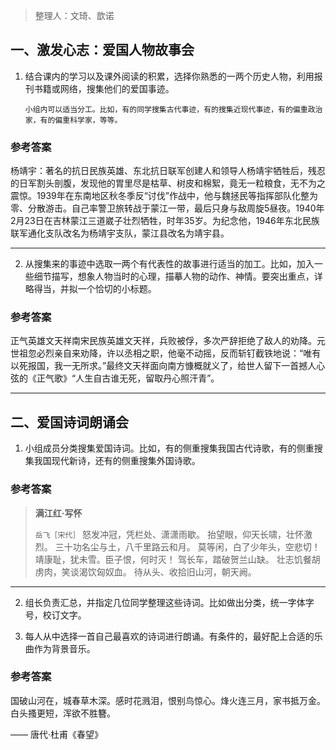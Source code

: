 > 整理人：文琦、歆诺

## 一、激发心志：爱国人物故事会

1. 结合课内的学习以及课外阅读的积累，选择你熟悉的一两个历史人物，利用报刊书籍或网络，搜集他们的爱国事迹。

   `小组内可以适当分工。比如，有的同学搜集古代事迹，有的搜集近现代事迹，有的偏重政治家，有的偏重科学家，等等。`

### 参考答案

杨靖宇：著名的抗日民族英雄、东北抗日联军创建人和领导人杨靖宇牺牲后，残忍的日军割头剖腹，发现他的胃里尽是枯草、树皮和棉絮，竟无一粒粮食，无不为之震惊。1939年在东南地区秋冬季反“讨伐”作战中，他与魏拯民等指挥部队化整为零、分散游击。自己率警卫旅转战于蒙江一带，最后只身与敌周旋5昼夜。1940年2月23日在吉林蒙江三道崴子壮烈牺牲，时年35岁。为纪念他，1946年东北民族联军通化支队改名为杨靖宇支队，蒙江县改名为靖宇县。

------

2. 从搜集来的事迹中选取一两个有代表性的故事进行适当的加工。比如，加入一些细节描写，想象人物当时的心理，描摹人物的动作、神情。要突出重点，详略得当，并拟一个恰切的小标题。

### 参考答案

正气英雄文天祥南宋民族英雄文天祥，兵败被俘，多次严辞拒绝了敌人的劝降。元世祖忽必烈亲自来劝降，许以丞相之职，他毫不动摇，反而斩钉截铁地说：“唯有以死报国，我一无所求。”最终文天祥面向南方慷概就义了，给世人留下一首撼人心弦的《正气歌》“人生自古谁无死，留取丹心照汗青”。



------



## 二、爱国诗词朗诵会

1. 小组成员分类搜集爱国诗词。比如，有的侧重搜集我国古代诗歌，有的侧重搜集我国现代新诗，还有的侧重搜集外国诗歌。

### 参考答案

> **满江红·写怀**
>
> `岳飞［宋代］`
> 怒发冲冠，凭栏处、潇潇雨歇。
> 抬望眼，仰天长啸，壮怀激烈。
> 三十功名尘与土，八千里路云和月。
> 莫等闲，白了少年头，空悲切！
> 靖康耻，犹未雪。臣子恨，何时灭！
> 驾长车，踏破贺兰山缺。
> 壮志饥餐胡虏肉，笑谈渴饮匈奴血。
> 待从头、收拾旧山河，朝天阙。

------



2. 组长负责汇总，并指定几位同学整理这些诗词。比如做出分类，统一字体字号，校订文字。

3. 每人从中选择一首自己最喜欢的诗词进行朗诵。有条件的，最好配上合适的乐曲作为背景音乐。

### 参考答案

国破山河在，城春草木深。感时花溅泪，恨别鸟惊心。烽火连三月，家书抵万金。白头搔更短，浑欲不胜簪。

—— 唐代·杜甫《春望》
